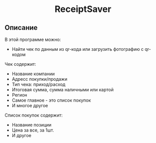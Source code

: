 <h1 align="center">ReceiptSaver</h1>
<h2 align="center">


## Описание
В этой программе можно:
- Найти чек по данным из qr-кода или загрузить фотографию с qr-кодом

Чек содержит:
- Название компании
- Адресс покупки/продажи
- Тип чека: приход/расход
- Итоговая сумма, сумма наличными или картой
- Регион
- Самое главное - это список покупок
- И многое другое

Список покупок содержит:
- Название позиции
- Цена за все, за 1шт.
- И другое
